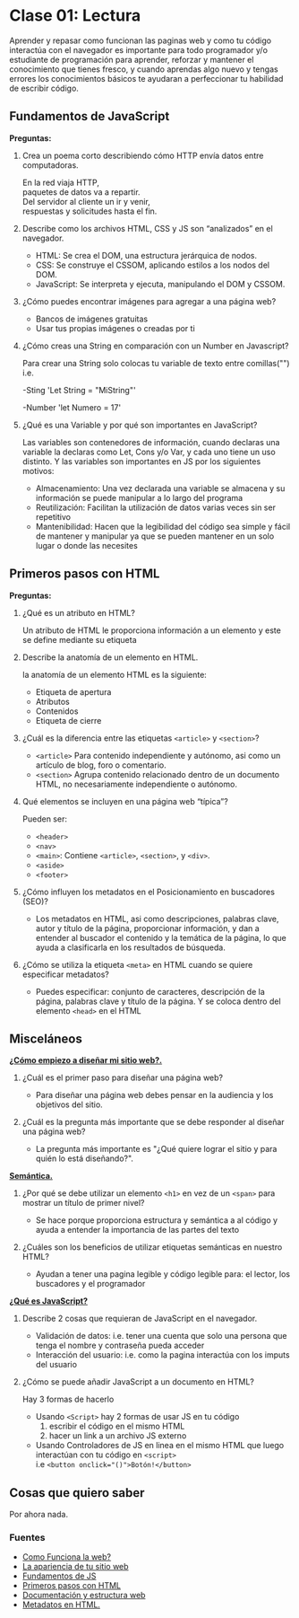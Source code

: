# Clase 01: Lectura

Aprender y repasar como funcionan las paginas web y como tu código interactúa con el navegador es importante para todo programador y/o estudiante de programación para aprender, reforzar y mantener el conocimiento que tienes fresco, y cuando aprendas algo nuevo y tengas errores los conocimientos básicos te ayudaran a perfeccionar tu habilidad de escribir código.

## Fundamentos de JavaScript

**Preguntas:**

1. Crea un poema corto describiendo cómo HTTP envía datos entre computadoras.

   En la red viaja HTTP,  
   paquetes de datos va a repartir.  
   Del servidor al cliente un ir y venir,  
   respuestas y solicitudes hasta el fin.

2. Describe como los archivos HTML, CSS y JS son “analizados” en el navegador.

   - HTML: Se crea el DOM, una estructura jerárquica de nodos.  
   - CSS: Se construye el CSSOM, aplicando estilos a los nodos del DOM.
   - JavaScript: Se interpreta y ejecuta, manipulando el DOM y CSSOM.

3. ¿Cómo puedes encontrar imágenes para agregar a una página web?

    - Bancos de imágenes gratuitas
    - Usar tus propias imágenes o creadas por ti

4. ¿Cómo creas una String en comparación con un Number en Javascript?

   Para crear una String solo colocas tu variable de texto entre comillas("")
   i.e.

   -Sting
   'Let String = "MiString"'

   -Number
   'let Numero = 17'

5. ¿Qué es una Variable y por qué son importantes en JavaScript?

   Las variables son contenedores de información, cuando declaras una variable la declaras como Let, Cons y/o Var, y cada uno tiene un uso distinto. Y las variables son importantes en JS por los siguientes motivos:

   - Almacenamiento: Una vez declarada una variable se almacena y su información se puede manipular a lo largo del programa
   - Reutilización: Facilitan la utilización de datos varias veces sin ser repetitivo
   - Mantenibilidad: Hacen que la legibilidad del código sea simple y fácil de mantener y manipular ya que se pueden mantener en un solo lugar o donde las necesites

## Primeros pasos con HTML

**Preguntas:**

1. ¿Qué es un atributo en HTML?

    Un atributo de HTML le proporciona información a un elemento y este se define mediante su etiqueta

2. Describe la anatomía de un elemento en HTML.

    la anatomía de un elemento HTML es la siguiente:
    - Etiqueta de apertura
    - Atributos
    - Contenidos
    - Etiqueta de cierre

3. ¿Cuál es la diferencia entre las etiquetas `<article>` y `<section>`?

    - `<article>` Para contenido independiente y autónomo, asi como un artículo de blog, foro o comentario.
    - `<section>` Agrupa contenido relacionado dentro de un documento HTML, no necesariamente independiente o autónomo.

4. Qué elementos se incluyen en una página web “típica”?

    Pueden ser:
    - `<header>`
    - `<nav>`
    - `<main>`: Contiene `<article>`, `<section>`, y `<div>`.
    - `<aside>`
    - `<footer>`

5. ¿Cómo influyen los metadatos en el Posicionamiento en buscadores (SEO)?

    - Los metadatos en HTML, asi como descripciones, palabras clave, autor y título de la página, proporcionar información, y dan a entender al buscador el contenido y la temática de la página, lo que ayuda a clasificarla en los resultados de búsqueda.

6. ¿Cómo se utiliza la etiqueta `<meta>` en HTML cuando se quiere especificar metadatos?

    - Puedes especificar: conjunto de caracteres, descripción de la página, palabras clave y título de la página. Y se coloca dentro del elemento `<head>` en el HTML

## Misceláneos

[**¿Cómo empiezo a diseñar mi sitio web?.**](https://developer.mozilla.org/es/docs/Learn/Common_questions/Design_and_accessibility/Thinking_before_coding)

1. ¿Cuál es el primer paso para diseñar una página web?

    - Para diseñar una página web debes pensar en la audiencia y los objetivos del sitio.

2. ¿Cuál es la pregunta más importante que se debe responder al diseñar una página web?

    - La pregunta más importante es "¿Qué quiere lograr el sitio y para quién lo está diseñando?".

[**Semántica.**](https://developer.mozilla.org/en-US/docs/Glossary/Semantics)

1. ¿Por qué se debe utilizar un elemento `<h1>` en vez de un `<span>` para mostrar un título de primer nivel?

    - Se hace porque proporciona estructura y semántica a al código y ayuda a entender la importancia de las partes del texto

2. ¿Cuáles son los beneficios de utilizar etiquetas semánticas en nuestro HTML?

    - Ayudan a tener una pagina legible y código legible para: el lector, los buscadores y el programador

[**¿Qué es JavaScript?**](https://developer.mozilla.org/es/docs/Learn/JavaScript/First_steps/What_is_JavaScript)

1. Describe 2 cosas que requieran de JavaScript en el navegador.

    - Validación de datos: i.e. tener una cuenta que solo una persona que tenga el nombre y contraseña pueda acceder
    - Interacción del usuario: i.e. como la pagina interactúa con los imputs del usuario

2. ¿Cómo se puede añadir JavaScript a un documento en HTML?

    Hay 3 formas de hacerlo
    - Usando `<Script>` hay 2 formas de usar JS en tu código
        1. escribir el código en el mismo HTML
        2. hacer un link a un archivo JS externo
    - Usando Controladores de JS en linea en el mismo HTML que luego interactúan con tu código en `<script>`  
        i.e `<button onclick="()">Botón!</button>`

## Cosas que quiero saber

Por ahora nada.

### Fuentes

- [Como Funciona la web?](https://developer.mozilla.org/es/docs/Learn/Getting_started_with_the_web/How_the_Web_works)
- [La apariencia de tu sitio web](https://developer.mozilla.org/es/docs/Learn/Getting_started_with_the_web/What_will_your_website_look_like)
- [Fundamentos de JS](https://developer.mozilla.org/es/docs/Learn/Getting_started_with_the_web/JavaScript_basics)
- [Primeros pasos con HTML](https://developer.mozilla.org/es/docs/Learn/HTML/Introduction_to_HTML/Getting_started)
- [Documentación y estructura web](https://developer.mozilla.org/es/docs/Learn/HTML/Introduction_to_HTML/Document_and_website_structure)
- [Metadatos en HTML.](https://developer.mozilla.org/es/docs/Learn/HTML/Introduction_to_HTML/Document_and_website_structure)
